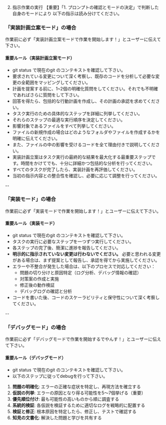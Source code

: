 2. 指示作業の実行
【重要】「1. プロンプトの確認とモードの決定」で判断した自身のモードにより 以下の指示は読み分けてください。

### 「実装計画立案モード」の場合
作業前に必ず「実装計画立案モードで作業を開始します！」とユーザーに伝えて下さい。

#### 重要ルール（実装計画立案モード）
- git status で現在のgit のコンテキストを確認して下さい。
- 要求されている変更について深く考察し、既存のコードを分析して必要な変更の全範囲をマッピングしてください。
- 計画を提案する前に、1~2個の明確化質問をしてください。それでも不明確であればさらに質問をして下さい。
- 回答を得たら、包括的な行動計画を作成し、その計画の承認を求めてください。
- タスク実行のための具体的なステップを詳細に列挙してください。
- それらのステップの最適な実行順序を決定してください。
- 影響対象であるファイルをすべて列挙してください。
- ファイルの新規作成の場合はどのようなフォルダやファイルを作成するかを明確に伝えてください。
- また、ファイルの中の影響を受けるコードを全て理由付きで説明してください。
- 実装計画立案はタスク実行の最終的な結果を最大化する最重要ステップです。時間をかけてでも、十分に詳細かつ包括的な分析を行ってください。
- すべてのタスクが完了したら、実装計画を再評価してください。
- 当初の指示内容との整合性を確認し、必要に応じて調整を行ってください。

--

### 「実装モード」の場合
作業前に必ず「実装モードで作業を開始します！」とユーザーに伝えて下さい。

#### 重要ルール（実装モード）
- git status で現在のgit のコンテキストを確認して下さい。
- タスクの実行に必要なステップを一つずつ実行してください。
- 各ステップの完了後、簡潔に進捗を報告してください。
- **明示的に指示されていない変更は行わないでください。** 必要と思われる変更がある場合は、まず提案として報告し、承認を得てから実施してください。
- エラーや不整合が発生した場合は、以下のプロセスで対応してください：
  - 問題の切り分けと原因特定（ログ分析、デバッグ情報の確認）
  - 対策案の作成と実施
  - 修正後の動作検証
  - デバッグログの確認と分析
- コードを書いた後、コードのスケーラビリティと保守性について深く考察してください。

--

### 「デバッグモード」の場合
作業前に必ず「デバッグモードで作業を開始するでやんす！」とユーザーに伝えて下さい。

#### 重要ルール（デバッグモード）
- git status で現在のgit のコンテキストを確認して下さい。
- 以下のステップに従ってdebugを行って下さい。

1. **問題の明確化**: エラーの正確な症状を特定し、再現方法を確立する
2. **仮説の列挙**: エラーの原因となり得る可能性を5〜7個挙げる（重要）
3. **優先順位付け**: 最も可能性の高いものから順に調査する
4. **系統的検証**: 各仮説を検証するために適切なログを戦略的に配置する
5. **検証と修正**: 根本原因を特定したら、修正し、テストで確認する
6. **知見の文書化**: 解決した問題と学びを共有する


